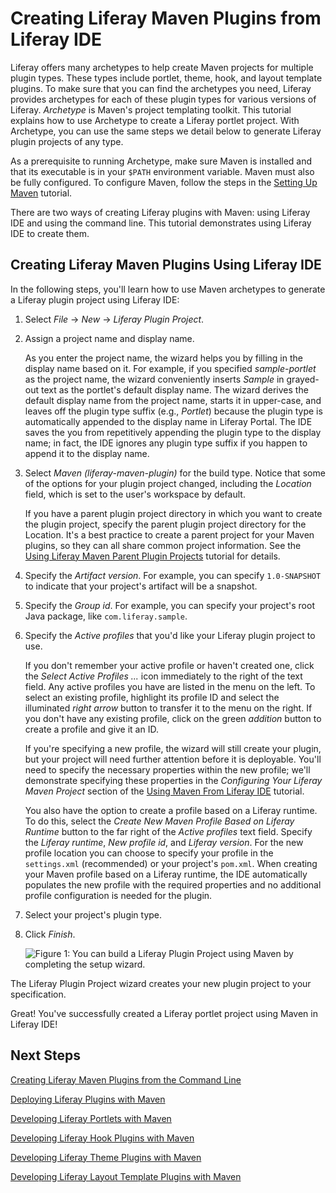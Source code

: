 # Creating Liferay Maven Plugins from Liferay IDE [](id=creating-liferay-maven-plugins-from-liferay-ide-lp-6-2-develop-tutorial)

Liferay offers many archetypes to help create Maven projects for multiple plugin
types. These types include portlet, theme, hook, and layout template plugins. To make sure
that you can find the archetypes you need, Liferay provides archetypes for each of
these plugin types for various versions of Liferay. *Archetype* is Maven's
project templating toolkit. This tutorial explains how to use Archetype to
create a Liferay portlet project. With Archetype, you can use the same steps we
detail below to generate Liferay plugin projects of any type. 

As a prerequisite to running Archetype, make sure Maven is installed and that
its executable is in your `$PATH` environment variable. Maven must also be fully
configured. To configure Maven, follow the steps in the
[Setting Up Maven](https://www-ldn.liferay.com/develop/tutorials/-/knowledge_base/setting-up-maven-lp-6-2-develop-tutorial)
tutorial.

There are two ways of creating Liferay plugins with Maven: using Liferay
IDE and using the command line. This tutorial demonstrates using Liferay IDE to
create them. 

## Creating Liferay Maven Plugins Using Liferay IDE

In the following steps, you'll learn how to use Maven archetypes to generate a
Liferay plugin project using Liferay IDE:

1.  Select *File* &rarr; *New* &rarr; *Liferay Plugin Project*.

2.  Assign a project name and display name.

    As you enter the project name, the wizard helps you by filling in the
    display name based on it. For example, if you specified *sample-portlet*  as
    the project name, the wizard conveniently inserts *Sample* in grayed-out
    text as the portlet's default display name. The wizard derives the default
    display name from the project name, starts it in upper-case, and leaves off
    the plugin type suffix (e.g., *Portlet*) because the plugin type is
    automatically appended to the display name in Liferay Portal. The IDE saves
    the you from repetitively appending the plugin type to the display name; in
    fact, the IDE ignores any plugin type suffix if you happen to append it to
    the display name. 

3.  Select *Maven (liferay-maven-plugin)* for the build type. Notice that some
    of the options for your plugin project changed, including the *Location* 
    field, which is set to the user's workspace by default.

    If you have a parent plugin project directory in which you want to create
    the plugin project, specify the parent plugin project directory for the
    Location. It's a best practice to create a parent project for your Maven
    plugins, so they can all share common project information. See the
    [Using Liferay Maven Parent Plugin Projects](https://www-ldn.liferay.com/develop/tutorials/-/knowledge_base/using-liferay-maven-parent-plugin-projects-lp-6-2-develop-tutorial)
    tutorial for details. 

4.  Specify the *Artifact version*. For example, you can specify `1.0-SNAPSHOT`
    to indicate that your project's artifact will be a snapshot.

5.  Specify the *Group id*. For example, you can specify your project's root
    Java package, like `com.liferay.sample`. 

6.  Specify the *Active profiles* that you'd like your Liferay plugin project to
    use. 

    If you don't remember your active profile or haven't created one, click
    the *Select Active Profiles ...* icon immediately to the right of the text
    field. Any active profiles you have are listed in the menu on the left. To
    select an existing profile, highlight its profile ID and select the
    illuminated *right arrow* button to transfer it to the menu on the right. If
    you don't have any existing profile, click on the green *addition* button to
    create a profile and give it an ID. 

    If you're specifying a new profile, the wizard will still create your
    plugin, but your project will need further attention before it is
    deployable. You'll need to specify the necessary properties within the new
    profile; we'll demonstrate specifying these properties in the *Configuring
    Your Liferay Maven Project* section of the 
    [Using Maven From Liferay IDE](https://www-ldn.liferay.com/develop/tutorials/-/knowledge_base/using-maven-from-liferay-ide-lp-6-2-develop-tutorial)
    tutorial. 

    You also have the option to create a profile based on a Liferay runtime. To
    do this, select the *Create New Maven Profile Based on Liferay Runtime*
    button to the far right of the *Active profiles* text field. Specify the
    *Liferay runtime*, *New profile id*, and *Liferay version*. For the new
    profile location you can choose to specify your profile in the
    `settings.xml` (recommended) or your project's `pom.xml`. When creating your
    Maven profile based on a Liferay runtime, the IDE automatically populates
    the new profile with the required properties and no additional profile 
    configuration is needed for the plugin. 

7.  Select your project's plugin type.

8.  Click *Finish*.

    ![Figure 1: You can build a Liferay Plugin Project using Maven by completing the setup wizard.](../../images/create-wizard-maven-ide.png) 

The Liferay Plugin Project wizard creates your new plugin project to your
specification. 

Great! You've successfully created a Liferay portlet project using Maven in
Liferay IDE! 

## Next Steps 

[Creating Liferay Maven Plugins from the Command Line](/tutorials/-/knowledge_base/creating-liferay-maven-plugins-from-the-command-lin-lp-6-2-develop-tutorial)

[Deploying Liferay Plugins with Maven](/tutorials/-/knowledge_base/deploying-liferay-plugins-with-maven-lp-6-2-develop-tutorial)

[Developing Liferay Portlets with Maven](/tutorials/-/knowledge_base/creating-liferay-portlets-with-maven-lp-6-2-develop-tutorial)

[Developing Liferay Hook Plugins with Maven](/tutorials/-/knowledge_base/developing-liferay-hook-plugins-with-maven-lp-6-2-develop-tutorial)

[Developing Liferay Theme Plugins with Maven](/tutorials/-/knowledge_base/developing-liferay-theme-plugins-with-maven-lp-6-2-develop-tutorial)

[Developing Liferay Layout Template Plugins with Maven](/tutorials/-/knowledge_base/developing-liferay-layout-template-plugins-with-mav-lp-6-2-develop-tutorial)

